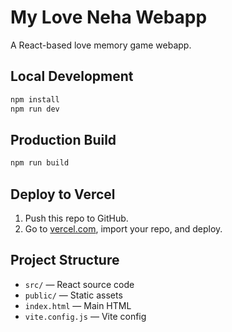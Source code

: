# My Love Neha Webapp

A React-based love memory game webapp.

## Local Development

```sh
npm install
npm run dev
```

## Production Build

```sh
npm run build
```

## Deploy to Vercel
1. Push this repo to GitHub.
2. Go to [vercel.com](https://vercel.com), import your repo, and deploy.

## Project Structure
- `src/` — React source code
- `public/` — Static assets
- `index.html` — Main HTML
- `vite.config.js` — Vite config
